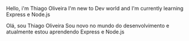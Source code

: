 Hello, i'm Thiago Oliveira
I'm new to Dev world and I'm currently learning Express e Node.js


Olá, sou Thiago Oliveira
Sou novo no mundo do desenvolvimento e atualmente estou aprendendo Express e Node.js
